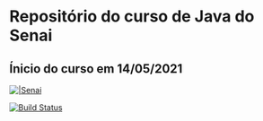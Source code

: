 # Repositório do curso de Java do Senai
## Ínicio do curso em 14/05/2021

[![|Senai](https://external-content.duckduckgo.com/iu/?u=https%3A%2F%2Fwww.freshlab.com.br%2Fwp-content%2Fuploads%2F2019%2F05%2Flogo-senai.png&f=1&nofb=1)](https://loja.mundosenai.com.br/)

[![Build Status](http://g.codefresh.io/api/badges/build/template/urls/cf-1)](https://travis-ci.org/joemccann/dillinger)